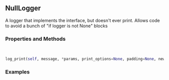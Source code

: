 ## <a id="McUtils.McUtils.Scaffolding.Logging.NullLogger">NullLogger</a>
A logger that implements the interface, but doesn't ever print.
Allows code to avoid a bunch of "if logger is not None" blocks

### Properties and Methods
<a id="McUtils.McUtils.Scaffolding.Logging.NullLogger.log_print" class="docs-object-method">&nbsp;</a>
```python
log_print(self, message, *params, print_options=None, padding=None, newline=None, **kwargs): 
```

### Examples
